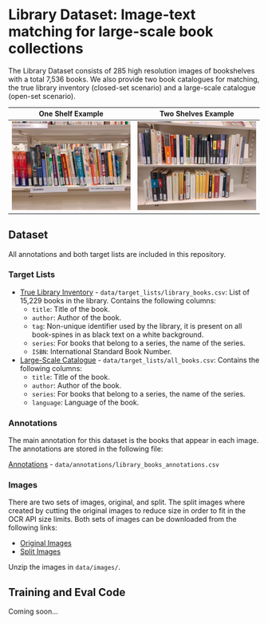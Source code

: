 # Library Dataset: Image-text matching for large-scale book collections

The Library Dataset consists of 285 high resolution images of bookshelves with a total 7,536 books. We also provide two book catalogues for matching, the true library inventory (closed-set scenario) and a large-scale catalogue (open-set scenario).

One Shelf Example             |  Two Shelves Example
:-------------------------:|:-------------------------:
![](sample_images/one_shelf_example.jpg)  |  ![](sample_images/two_shelves_example.jpg)

## Dataset
All annotations and both target lists are included in this repository.

### Target Lists
- [True Library Inventory](data/target_lists/library_books.csv) - `data/target_lists/library_books.csv`: List of 15,229 books in the library. Contains the following columns:
  - `title`: Title of the book.
  - `author`: Author of the book.
  - `tag`: Non-unique identifier used by the library, it is present on all book-spines in as black text on a white background.
  - `series`: For books that belong to a series, the name of the series.
  - `ISBN`: International Standard Book Number.
- [Large-Scale Catalogue](data/target_lists/all_books.csv) - `data/target_lists/all_books.csv`: Contains the following columns:
  - `title`: Title of the book.
  - `author`: Author of the book.
  - `series`: For books that belong to a series, the name of the series.
  - `language`: Language of the book.
  

### Annotations
The main annotation for this dataset is the books that appear in each image. The annotations are stored in the following file:

[Annotations](data/annotations/library_books_annotations.csv) - `data/annotations/library_books_annotations.csv`


### Images

There are two sets of images, original, and split. The split images where created by cutting the original images to reduce size in order to fit in the OCR API size limits.
Both sets of images can be downloaded from the following links:
- [Original Images](https://cvcuab-my.sharepoint.com/:u:/g/personal/allabres_cvc_uab_cat/EeLjfNfMHItDps97t7xZ7UgBW-xBnuewRbHGEUmGsMpEFg?e=Fnn2Eq)
- [Split Images](https://cvcuab-my.sharepoint.com/:u:/g/personal/allabres_cvc_uab_cat/ES2oBS5DuhROlKbHQIGS0akBQuG3KO_8c5QNd27QhZaYOg?e=Y6XTyz)

Unzip the images in `data/images/`.

## Training and Eval Code
Coming soon...

